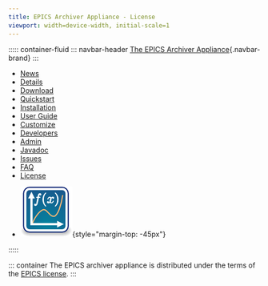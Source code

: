 ```yaml
---
title: EPICS Archiver Appliance - License
viewport: width=device-width, initial-scale=1
---
```


::::: container-fluid
::: navbar-header
[The EPICS Archiver Appliance](index.html){.navbar-brand}
:::

<div>

-   [News](https://github.com/slacmshankar/epicsarchiverap/wiki)
-   [Details](details.html)
-   [Download](https://github.com/slacmshankar/epicsarchiverap/releases/)
-   [Quickstart](quickstart.html)
-   [Installation](installguide.html)
-   [User Guide](userguide.html)
-   [Customize](customization.html)
-   [Developers](developersguide.html)
-   [Admin](admin.html)
-   [Javadoc](api/index.html)
-   [Issues](https://github.com/slacmshankar/epicsarchiverap/issues)
-   [FAQ](faq.html)
-   [License](license.html)

<!-- -->

-   ![](images/Icon_Mathematical_Plot.png){style="margin-top: -45px"}

</div>
:::::

::: container
The EPICS archiver appliance is distributed under the terms of the
[EPICS license](../license.md).
:::
